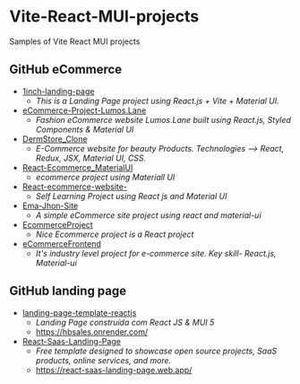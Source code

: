 # Vite-React-MUI-projects
Samples of Vite React MUI projects


## GitHub eCommerce

* [1inch-landing-page](https://github.com/tayadeaniket/1inch-landing-page)
  + _This is a Landing Page project using React.js + Vite + Material UI._
* [eCommerce-Project-Lumos.Lane](https://github.com/Medha-Nr/eCommerce-Project-Lumos.Lane)
  + _Fashion eCommerce website Lumos.Lane built using React.js, Styled Components & Material UI_
* [DermStore_Clone](https://github.com/ayush-kr05/DermStore_Clone)
  + _E-Commerce website for beauty Products. Technologies --> React, Redux, JSX, Material UI, CSS._
* [React-Ecommerce_MaterialUI](https://github.com/rupeshrupz/React-Ecommerce_MaterialUI)
  + _ecommerce project using Materiall UI_
* [React-ecommerce-website-](https://github.com/Shahnawaz-Muhammad/React-ecommerce-website-)
  - _Self Learning Project using React js and Material UI_
* [Ema-Jhon-Site](https://github.com/phsaurav/Ema-Jhon-Site)
  + _A simple eCommerce site project using react and material-ui_
* [EcommerceProject](https://github.com/Bahaa83/EcommerceProject)
  + _Nice Ecommerce project is a React project_
* [eCommerceFrontend](https://github.com/birajhalder1/eCommerceFrontend)
  + _It's industry level project for e-commerce site. Key skill- React.js, Material-ui_

## GitHub landing page

* [landing-page-template-reactjs](https://github.com/alessandradocouto/landing-page-template-reactjs)
  + _Landing Page construída com React JS & MUI 5_
  + https://hbsales.onrender.com/
* [React-Saas-Landing-Page](https://github.com/ipsum13/React-Saas-Landing-Page)
  + _Free template designed to showcase open source projects, SaaS products, online services, and more._
  + https://react-saas-landing-page.web.app/







